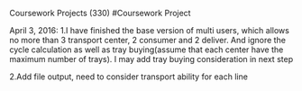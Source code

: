 Coursework Projects (330)
#Coursework Project

April 3, 2016:
1.I have finished the base version of multi users, which allows no more than 3 transport center, 2 consumer and 2 deliver. And ignore the cycle calculation as well as tray buying(assume that each center have the maximum number of trays). I may add tray buying consideration in next step 

2.Add file output, need to consider transport ability for each line
